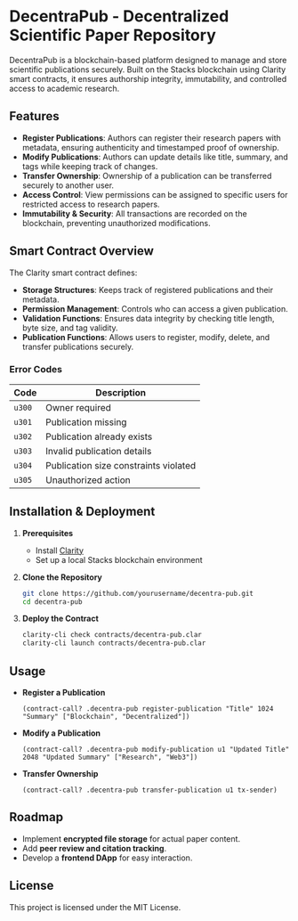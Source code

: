 # DecentraPub - Decentralized Scientific Paper Repository

DecentraPub is a blockchain-based platform designed to manage and store scientific publications securely. Built on the Stacks blockchain using Clarity smart contracts, it ensures authorship integrity, immutability, and controlled access to academic research.

## Features

- **Register Publications**: Authors can register their research papers with metadata, ensuring authenticity and timestamped proof of ownership.
- **Modify Publications**: Authors can update details like title, summary, and tags while keeping track of changes.
- **Transfer Ownership**: Ownership of a publication can be transferred securely to another user.
- **Access Control**: View permissions can be assigned to specific users for restricted access to research papers.
- **Immutability & Security**: All transactions are recorded on the blockchain, preventing unauthorized modifications.

## Smart Contract Overview

The Clarity smart contract defines:
- **Storage Structures**: Keeps track of registered publications and their metadata.
- **Permission Management**: Controls who can access a given publication.
- **Validation Functions**: Ensures data integrity by checking title length, byte size, and tag validity.
- **Publication Functions**: Allows users to register, modify, delete, and transfer publications securely.

### Error Codes

| Code | Description |
|------|-------------|
| `u300` | Owner required |
| `u301` | Publication missing |
| `u302` | Publication already exists |
| `u303` | Invalid publication details |
| `u304` | Publication size constraints violated |
| `u305` | Unauthorized action |

## Installation & Deployment

1. **Prerequisites**
   - Install [Clarity](https://docs.stacks.co/docs/clarity)
   - Set up a local Stacks blockchain environment

2. **Clone the Repository**
   ```sh
   git clone https://github.com/yourusername/decentra-pub.git
   cd decentra-pub
   ```

3. **Deploy the Contract**
   ```sh
   clarity-cli check contracts/decentra-pub.clar
   clarity-cli launch contracts/decentra-pub.clar
   ```

## Usage

- **Register a Publication**
  ```clarity
  (contract-call? .decentra-pub register-publication "Title" 1024 "Summary" ["Blockchain", "Decentralized"])
  ```

- **Modify a Publication**
  ```clarity
  (contract-call? .decentra-pub modify-publication u1 "Updated Title" 2048 "Updated Summary" ["Research", "Web3"])
  ```

- **Transfer Ownership**
  ```clarity
  (contract-call? .decentra-pub transfer-publication u1 tx-sender)
  ```

## Roadmap

- Implement **encrypted file storage** for actual paper content.
- Add **peer review and citation tracking**.
- Develop a **frontend DApp** for easy interaction.

## License

This project is licensed under the MIT License.
